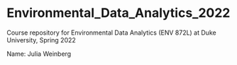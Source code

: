 # Environmental_Data_Analytics_2022

Course repository for Environmental Data Analytics (ENV 872L) at Duke University, Spring 2022

Name: Julia Weinberg
